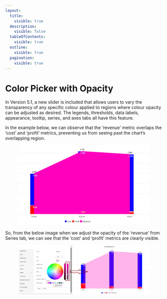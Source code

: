 ```yaml
---
layout:
  title:
    visible: true
  description:
    visible: false
  tableOfContents:
    visible: true
  outline:
    visible: true
  pagination:
    visible: true
---
```


# Color Picker with Opacity

In Version 5.1, a new slider is included that allows users to vary the transparency of any specific colour applied to regions where colour opacity can be adjusted as desired. The legends, thresholds, data labels, appearance, tooltip, series, and axes tabs all have this feature.

In the example below, we can observe that the ‘revenue’ metric overlaps the ‘cost’ and ‘profit’ metrics, preventing us from seeing past the chart’s overlapping region.

<figure><img src="../.gitbook/assets/Trans1.png" alt=""><figcaption></figcaption></figure>

So, from the below image when we adjust the opacity of the ‘revenue’ from Series tab, we can see that the ‘cost’ and ‘profit’ metrics are clearly visible.

<figure><img src="../.gitbook/assets/Trans2.png" alt=""><figcaption></figcaption></figure>
